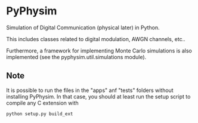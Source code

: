 PyPhysim
========

Simulation of Digital Communication (physical later) in Python.

This includes classes related to digital modulation, AWGN channels, etc..

Furthermore, a framework for implementing Monte Carlo simulations is also
implemented (see the pyphysim.util.simulations module).


Note
----

It is possible to run the files in the "apps" anf "tests" folders without
installing PyPhysim. In that case, you should at least run the setup script
to compile any C extension with

`python setup.py build_ext`
